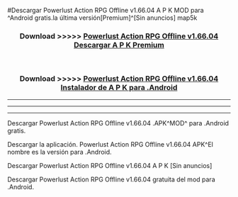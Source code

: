 #Descargar Powerlust Action RPG Offline v1.66.04 A P K MOD para ^Android gratis.la última versión[Premium]^[Sin anuncios] map5k



<div align="center">
<h3>Download >>>>> <a href="https://es-web.web.app/?es= Powerlust Action RPG Offline v1.66.04">Powerlust Action RPG Offline v1.66.04 Descargar A P K Premium</a></h3><br>

<h3>Download >>>>> <a href="https://es-web.web.app/?es= Powerlust Action RPG Offline v1.66.04">Powerlust Action RPG Offline v1.66.04 Instalador de A P K para .Android</a></h3>
</div>


----------------------------------------------------------

----------------------------------------------------------

----------------------------------------------------------

Descargar Powerlust Action RPG Offline v1.66.04 .APK^MOD^ para .Android gratis.

Descargar la aplicación. Powerlust Action RPG Offline v1.66.04 APK^El nombre es la versión para .Android.

Descargar Powerlust Action RPG Offline v1.66.04 A P K [Sin anuncios]

Descargar Powerlust Action RPG Offline v1.66.04 gratuita del mod para .Android.